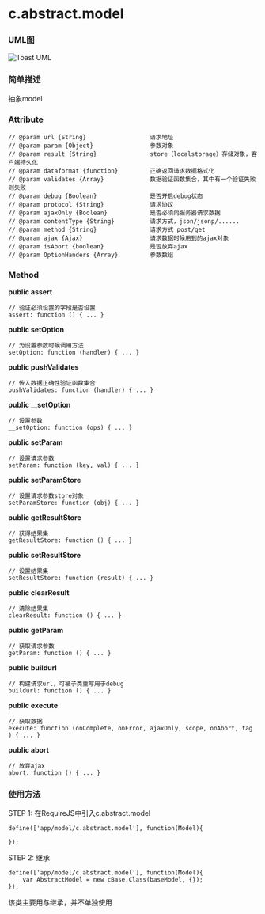 # c.abstract.model

### UML图
![Toast UML](../raw/H5V2.2S6/doc/img/c.abstract.model.png)

### 简单描述
抽象model

### Attribute

    // @param url {String}                  请求地址
    // @param param {Object}                参数对象
    // @param result {String}               store（localstorage）存储对象，客户端持久化
    // @param dataformat {function}         正确返回请求数据格式化
    // @param validates {Array}             数据验证函数集合，其中有一个验证失败则失败
    // @param debug {Boolean}               是否开启debug状态
    // @param protocol {String}             请求协议
    // @param ajaxOnly {Boolean}            是否必须向服务器请求数据
    // @param contentType {String}          请求方式，json/jsonp/......
    // @param method {String}               请求方式 post/get
    // @param ajax {Ajax}                   请求数据时候用到的ajax对象
    // @param isAbort {boolean}             是否放弃ajax
    // @param OptionHanders {Array}         参数数组


### Method

**public assert**

    // 验证必须设置的字段是否设置
    assert: function () { ... }

**public setOption**

    // 为设置参数时候调用方法
    setOption: function (handler) { ... }

**public pushValidates**

    // 传入数据正确性验证函数集合
    pushValidates: function (handler) { ... }

**public __setOption**

    // 设置参数
    __setOption: function (ops) { ... }

**public setParam**

    // 设置请求参数
    setParam: function (key, val) { ... }

**public setParamStore**

    // 设置请求参数store对象
    setParamStore: function (obj) { ... }

**public getResultStore**

    // 获得结果集
    getResultStore: function () { ... }

**public setResultStore**

    // 设置结果集
    setResultStore: function (result) { ... }

**public clearResult**

    // 清除结果集
    clearResult: function () { ... }

**public getParam**

    // 获取请求参数
    getParam: function () { ... }

**public buildurl**

    // 构建请求url，可被子类重写用于debug
    buildurl: function () { ... }

**public execute**

    // 获取数据
    execute: function (onComplete, onError, ajaxOnly, scope, onAbort, tag ) { ... }

**public abort**

    // 放弃ajax
    abort: function () { ... }




### 使用方法

STEP 1: 在RequireJS中引入c.abstract.model

    define(['app/model/c.abstract.model'], function(Model){

    });

STEP 2: 继承

    define(['app/model/c.abstract.model'], function(Model){
        var AbstractModel = new cBase.Class(baseModel, {});
    });

该类主要用与继承，并不单独使用